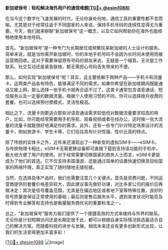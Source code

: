 **新加坡保号：轻松解决海外用户的通信难题[[TG💪+ @esim1088](https://t.me/s/esim1088)]**

在当今这个数字化飞速发展的时代，无论你身处何地，通信工具的重要性都不言而喻。尤其是对于经常往返于不同国家的人来说，保持手机号码的连续性显得尤为重要。今天，我们就来聊聊“新加坡保号”这一概念，以及它如何帮助你在海外也能顺畅地使用本地号码。

首先，“新加坡保号”是一种专门为长期居住或频繁往来新加坡的人士设计的服务。简单来说，就是当你离开新加坡时，你的本地手机号码不会因为长时间未使用而被运营商回收。这对于需要保留原有号码的朋友来说，无疑是一个福音。无论是工作联系、社交互动还是紧急联络，都无需担心号码丢失带来的不便。

那么，如何实现“新加坡保号”呢？其实，这主要依赖于两种产品——手机卡和流量卡。这两类产品各有特色，能够满足不同的需求。如果你希望在新加坡期间既能通话又能上网，那么选择一张手机卡就再合适不过了。这类卡通常包含语音通话、短信服务以及一定量的数据流量。根据个人使用习惯的不同，你可以选择按月收费的套餐，也可以选择预付费模式，灵活性极高。

相比之下，流量卡则更适合那些对语音通话需求较低但对数据流量要求较高的用户。比如，你可能经常需要用手机导航、观看视频或者在线办公，这时候一张大流量的流量卡就能很好地满足你的需求。此外，还有一些专门针对特定场景设计的流量卡，例如旅游卡、学生卡等，它们往往具有针对性强、性价比高的特点。

除了传统的实体卡之外，近年来还涌现出了一种新型的虚拟SIM卡——eSIM卡。与传统物理卡相比，eSIM卡无需更换设备即可直接下载到支持该功能的手机中，极大地方便了用户的使用。对于经常需要切换国家的商务人士而言，eSIM卡更是成为了他们的首选。它不仅支持多国漫游，还能通过简单的设置快速切换至目标国家的网络环境，真正实现了随时随地无缝衔接。

当然，在选择具体产品时，我们也需要注意几个关键点。首先是资费问题，不同运营商提供的套餐价格差异较大，因此建议事先做好功课，对比多家公司的报价后再做决定；其次是信号覆盖范围，尤其是在偏远地区或者地下室等特殊位置，良好的信号质量是保证正常使用的基础；最后则是售后服务水平，遇到突发状况时能否及时得到专业解答和支持也是衡量服务商优劣的重要标准之一。

总之，“新加坡保号”服务为我们提供了一个便捷高效的方式来维持与外界的联系。无论你是计划短期访问还是长期定居于此，都可以根据自身实际情况挑选最适合自己的解决方案。而随着科技的进步与发展，相信未来还会有更多创新形式出现，让我们的生活变得更加丰富多彩！

[[TG💪+ @esim1088](https://t.me/s/esim1088) ![Image](https://i.postimg.cc/4NQfJmqS/Snipaste-2025-05-13-00-14-12.png)]